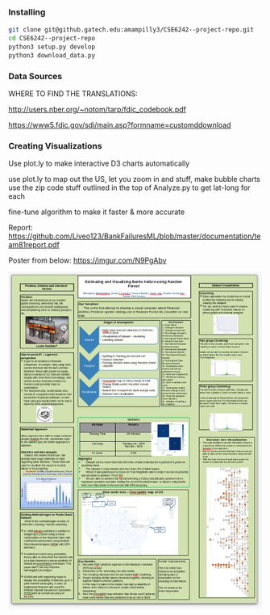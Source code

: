 ### Installing 

```bash
git clone git@github.gatech.edu:amampilly3/CSE6242--project-repo.git
cd CSE6242--project-repo
python3 setup.py develop
python3 download_data.py
``` 

### Data Sources

WHERE TO FIND THE TRANSLATIONS:

http://users.nber.org/~notom/tarp/fdic_codebook.pdf

https://www5.fdic.gov/sdi/main.asp?formname=customddownload


### Creating Visualizations

Use plot.ly to make interactive D3 charts automatically

use plot.ly to map out the US, let you zoom in and stuff, make bubble charts
	use the zip code stuff outlined in the top of Analyze.py to get lat-long for each

fine-tune algorithm to make it faster & more accurate

Report:
https://github.com/Liveo123/BankFailuresML/blob/master/documentation/team81report.pdf

Poster from below:
https://imgur.com/N9PgAbv

![Bank Failures Machine Learning Poster](https://github.com/Liveo123/BankFailuresML/blob/master/documentation/Poster.png)
